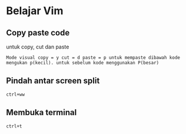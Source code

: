 # Belajar Vim

## Copy paste code

untuk copy, cut dan paste

`
Mode visual
copy = y
cut = d
paste = p
untuk mempaste dibawah kode mengukan p(kecil). untuk sebelum kode menggunakan P(besar)
`

## Pindah antar screen split

`
ctrl+ww
`

## Membuka terminal

`
ctrl+t
`


